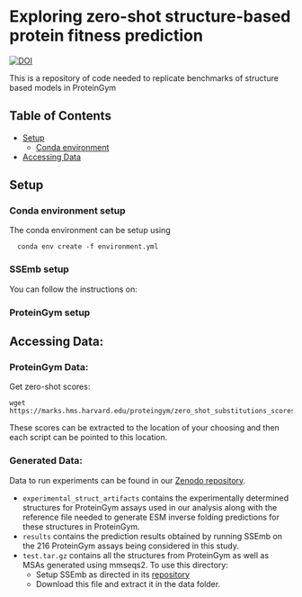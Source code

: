 # Exploring zero-shot structure-based protein fitness prediction
[![DOI](https://zenodo.org/badge/DOI/10.5281/zenodo.13819824.svg)](https://doi.org/10.5281/zenodo.13819824)

This is a repository of code needed to replicate benchmarks of structure based models in ProteinGym

## Table of Contents
  * [Setup](#setup)
    * [Conda environment](#conda)
  * [Accessing Data](#access_data)

## Setup
### Conda environment setup
The conda environment can be setup using 
```
  conda env create -f environment.yml
```
### SSEmb setup
You can follow the instructions on:

### ProteinGym setup

## Accessing Data:

### ProteinGym Data:
Get zero-shot scores:
```
wget https://marks.hms.harvard.edu/proteingym/zero_shot_substitutions_scores.zip
```
These scores can be extracted to the location of your choosing and then each script can be pointed to this location.

### Generated Data:
Data to run experiments can be found in our [Zenodo repository](https://doi.org/10.5281/zenodo.13819824).

  * `experimental_struct_artifacts` contains the experimentally determined structures
for ProteinGym assays used in our analysis along with the reference file needed to
generate ESM inverse folding predictions for these structures in ProteinGym.
  * `results` contains the prediction results obtained by running SSEmb on the 216
ProteinGym assays being considered in this study.
  * `test.tar.gz` contains all the structures from ProteinGym as well as MSAs generated
using mmseqs2. To use this directory:
    * Setup SSEmb as directed in its [repository](https://github.com/KULL-Centre/_2023_Blaabjerg_SSEmb)
    * Download this file and extract it in the data folder.

